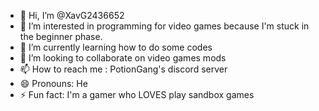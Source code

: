 - 👋 Hi, I’m @XavG2436652
- 👀 I’m interested in programming for video games because I'm stuck in the beginner phase.
- 🌱 I’m currently learning how to do some codes 
- 💞️ I’m looking to collaborate on video games mods
- 📫 How to reach me : PotionGang's discord server
- 😄 Pronouns: He
- ⚡ Fun fact: I'm a gamer who LOVES play sandbox games

<!---
XavG2436652/XavG2436652 is a ✨ special ✨ repository because its `README.md` (this file) appears on your GitHub profile.
You can click the Preview link to take a look at your changes.
--->
